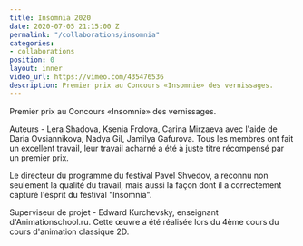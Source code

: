 ```yaml
---
title: Insomnia 2020
date: 2020-07-05 21:15:00 Z
permalink: "/collaborations/insomnia"
categories:
- collaborations
position: 0
layout: inner
video_url: https://vimeo.com/435476536
description: Premier prix au Concours «Insomnie» des vernissages.
---
```


Premier prix au Concours «Insomnie» des vernissages.
  
Auteurs - Lera Shadova, Ksenia Frolova, Carina Mirzaeva avec l'aide de Daria Ovsiannikova, Nadya Gil, Jamilya Gafurova.
Tous les membres ont fait un excellent travail, leur travail acharné a été à juste titre récompensé par un premier prix.
  
Le directeur du programme du festival Pavel Shvedov, a reconnu non seulement la qualité du travail, mais aussi la façon dont il a correctement capturé l'esprit du festival "Insomnia".
  
Superviseur de projet - Edward Kurchevsky, enseignant d'Animationschool.ru. Cette œuvre a été réalisée lors du 4ème cours du cours d'animation classique 2D.